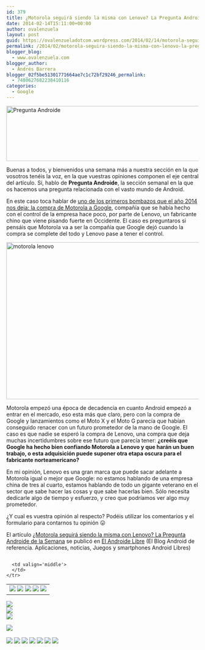 ```yaml
---
id: 379
title: ¿Motorola seguirá siendo la misma con Lenovo? La Pregunta Androide de la Semana
date: 2014-02-14T15:11:00+00:00
author: ovalenzuela
layout: post
guid: https://ovalenzueladotcom.wordpress.com/2014/02/14/motorola-seguira-siendo-la-misma-con-lenovo-la-pregunta-androide-de-la-semana
permalink: /2014/02/motorola-seguira-siendo-la-misma-con-lenovo-la-pregunta-androide-de-la-semana.html
blogger_blog:
  - www.ovalenzuela.com
blogger_author:
  - Andrés Barrera
blogger_02f5be51301771664ae7c1c72bf29246_permalink:
  - 7480627682238410116
categories:
  - Google
---
```

[<img class="aligncenter size-full wp-image-77599" alt="Pregunta Androide" src="http://www.elandroidelibre.com/wp-content/uploads/2012/10/Pregunta-Androide.jpg" width="680" height="144" />](http://www.elandroidelibre.com/wp-content/uploads/2012/10/Pregunta-Androide.jpg)

Buenas a todos, y bienvenidos una semana más a nuestra sección en la que vosotros tenéis la voz, en la que vuestras opiniones componen el eje central del artículo. Sí, hablo de **Pregunta Androide**, la sección semanal en la que os hacemos una pregunta relacionada con el vasto mundo de Android.

En este caso toca hablar de <a href="http://www.elandroidelibre.com/2014/01/google-vende-motorola-a-lenovo-todas-las-claves.html" target="_blank">uno de los primeros bombazos que el año 2014 nos deja: la compra de Motorola a Google</a>, compañía que se había hecho con el control de la empresa hace poco, por parte de Lenovo, un fabricante chino que viene pisando fuerte en Occidente. El caso es preguntaros si pensáis que Motorola va a ser la compañía que Google dejó cuando la compra se complete del todo y Lenovo pase a tener el control.

[<img class="aligncenter size-full wp-image-125449" alt="motorola lenovo" src="http://www.elandroidelibre.com/wp-content/uploads/2014/01/motorola-lenovo.jpg" width="675" height="410" />](http://www.elandroidelibre.com/wp-content/uploads/2014/01/motorola-lenovo.jpg)

Motorola empezó una época de decadencia en cuanto Android empezó a entrar en el mercado, eso esta más que claro, pero con la compra de Google y lanzamientos como el Moto X y el Moto G parecía que habían conseguido renacer con un futuro prometedor de la mano de Google. El caso es que nadie se esperó la compra de Lenovo, una compra que deja muchas incertidumbres sobre ese futuro que parecía tener: **¿creéis que Google ha hecho bien confiando Motorola a Lenovo y que harán un buen trabajo, o esta adquisición puede suponer otra etapa oscura para el fabricante norteamericano?**

En mi opinión, Lenovo es una gran marca que puede sacar adelante a Motorola igual o mejor que Google: no estamos hablando de una empresa china de tres al cuarto, estamos hablando de todo un gigante veterano en el sector que sabe hacer las cosas y que sabe hacerlas bien. Sólo necesita dedicarle algo de tiempo y esfuerzo, y creo que podríamos ver algo muy prometedor.</p> 

¿Y cual es vuestra opinión al respecto? Podéis utilizar los comentarios y el formulario para contarnos tu opinión 😛

El artículo [¿Motorola seguirá siendo la misma con Lenovo? La Pregunta Androide de la Semana](http://www.elandroidelibre.com/2014/02/motorola-seguira-siendo-la-misma-con-lenovo-la-pregunta-androide-de-la-semana.html) se publicó en [El Androide Libre](http://www.elandroidelibre.com) (El Blog Android de referencia. Aplicaciones, noticias, Juegos y smartphones Android Libres)


<img width="1" height="1" src="http://rss.feedsportal.com/c/34005/f/617036/s/371dd579/sc/15/mf.gif" border="0" /> 

<div>
  <table border='0'>
    <tr>
      <td valign='middle'>
        <a href="http://share.feedsportal.com/share/twitter/?u=http%3A%2F%2Fwww.elandroidelibre.com%2F2014%2F02%2Fmotorola-seguira-siendo-la-misma-con-lenovo-la-pregunta-androide-de-la-semana.html&t=%C2%BFMotorola+seguir%C3%A1+siendo+la+misma+con+Lenovo%3F+La+Pregunta+Androide+de+la+Semana" target="_blank"><img src="http://res3.feedsportal.com/social/twitter.png" border="0" /></a> <a href="http://share.feedsportal.com/share/facebook/?u=http%3A%2F%2Fwww.elandroidelibre.com%2F2014%2F02%2Fmotorola-seguira-siendo-la-misma-con-lenovo-la-pregunta-androide-de-la-semana.html&t=%C2%BFMotorola+seguir%C3%A1+siendo+la+misma+con+Lenovo%3F+La+Pregunta+Androide+de+la+Semana" target="_blank"><img src="http://res3.feedsportal.com/social/facebook.png" border="0" /></a> <a href="http://share.feedsportal.com/share/linkedin/?u=http%3A%2F%2Fwww.elandroidelibre.com%2F2014%2F02%2Fmotorola-seguira-siendo-la-misma-con-lenovo-la-pregunta-androide-de-la-semana.html&t=%C2%BFMotorola+seguir%C3%A1+siendo+la+misma+con+Lenovo%3F+La+Pregunta+Androide+de+la+Semana" target="_blank"><img src="http://res3.feedsportal.com/social/linkedin.png" border="0" /></a> <a href="http://share.feedsportal.com/share/gplus/?u=http%3A%2F%2Fwww.elandroidelibre.com%2F2014%2F02%2Fmotorola-seguira-siendo-la-misma-con-lenovo-la-pregunta-androide-de-la-semana.html&t=%C2%BFMotorola+seguir%C3%A1+siendo+la+misma+con+Lenovo%3F+La+Pregunta+Androide+de+la+Semana" target="_blank"><img src="http://res3.feedsportal.com/social/googleplus.png" border="0" /></a> <a href="http://share.feedsportal.com/share/email/?u=http%3A%2F%2Fwww.elandroidelibre.com%2F2014%2F02%2Fmotorola-seguira-siendo-la-misma-con-lenovo-la-pregunta-androide-de-la-semana.html&t=%C2%BFMotorola+seguir%C3%A1+siendo+la+misma+con+Lenovo%3F+La+Pregunta+Androide+de+la+Semana" target="_blank"><img src="http://res3.feedsportal.com/social/email.png" border="0" /></a>
      </td>
      
      <td valign='middle'>
      </td>
    </tr>
  </table>
</div>

[<img src="http://da.feedsportal.com/r/187557806764/u/49/f/617036/c/34005/s/371dd579/sc/15/rc/1/rc.img" border="0" />](http://da.feedsportal.com/r/187557806764/u/49/f/617036/c/34005/s/371dd579/sc/15/rc/1/rc.htm)  
[<img src="http://da.feedsportal.com/r/187557806764/u/49/f/617036/c/34005/s/371dd579/sc/15/rc/2/rc.img" border="0" />](http://da.feedsportal.com/r/187557806764/u/49/f/617036/c/34005/s/371dd579/sc/15/rc/2/rc.htm)  
[<img src="http://da.feedsportal.com/r/187557806764/u/49/f/617036/c/34005/s/371dd579/sc/15/rc/3/rc.img" border="0" />](http://da.feedsportal.com/r/187557806764/u/49/f/617036/c/34005/s/371dd579/sc/15/rc/3/rc.htm)

[<img src="http://da.feedsportal.com/r/187557806764/u/49/f/617036/c/34005/s/371dd579/a2.img" border="0" />](http://da.feedsportal.com/r/187557806764/u/49/f/617036/c/34005/s/371dd579/a2.htm)
<img width="1" height="1" src="http://pi.feedsportal.com/r/187557806764/u/49/f/617036/c/34005/s/371dd579/a2t.img" border="0" /> 

<div>
  <a href="http://feeds.feedburner.com/~ff/elandroidelibre?a=f1F58oKtT7E:Q2zzH4VrzJE:ecdYMiMMAMM"><img src="http://feeds.feedburner.com/~ff/elandroidelibre?d=ecdYMiMMAMM" border="0" /></a> <a href="http://feeds.feedburner.com/~ff/elandroidelibre?a=f1F58oKtT7E:Q2zzH4VrzJE:V_sGLiPBpWU"><img src="http://feeds.feedburner.com/~ff/elandroidelibre?i=f1F58oKtT7E:Q2zzH4VrzJE:V_sGLiPBpWU" border="0" /></a> <a href="http://feeds.feedburner.com/~ff/elandroidelibre?a=f1F58oKtT7E:Q2zzH4VrzJE:7Q72WNTAKBA"><img src="http://feeds.feedburner.com/~ff/elandroidelibre?d=7Q72WNTAKBA" border="0" /></a> <a href="http://feeds.feedburner.com/~ff/elandroidelibre?a=f1F58oKtT7E:Q2zzH4VrzJE:dnMXMwOfBR0"><img src="http://feeds.feedburner.com/~ff/elandroidelibre?d=dnMXMwOfBR0" border="0" /></a> <a href="http://feeds.feedburner.com/~ff/elandroidelibre?a=f1F58oKtT7E:Q2zzH4VrzJE:yIl2AUoC8zA"><img src="http://feeds.feedburner.com/~ff/elandroidelibre?d=yIl2AUoC8zA" border="0" /></a> <a href="http://feeds.feedburner.com/~ff/elandroidelibre?a=f1F58oKtT7E:Q2zzH4VrzJE:qj6IDK7rITs"><img src="http://feeds.feedburner.com/~ff/elandroidelibre?d=qj6IDK7rITs" border="0" /></a> <a href="http://feeds.feedburner.com/~ff/elandroidelibre?a=f1F58oKtT7E:Q2zzH4VrzJE:I9og5sOYxJI"><img src="http://feeds.feedburner.com/~ff/elandroidelibre?d=I9og5sOYxJI" border="0" /></a>
</div>

<img src="http://feeds.feedburner.com/~r/elandroidelibre/~4/f1F58oKtT7E" height="1" width="1" />